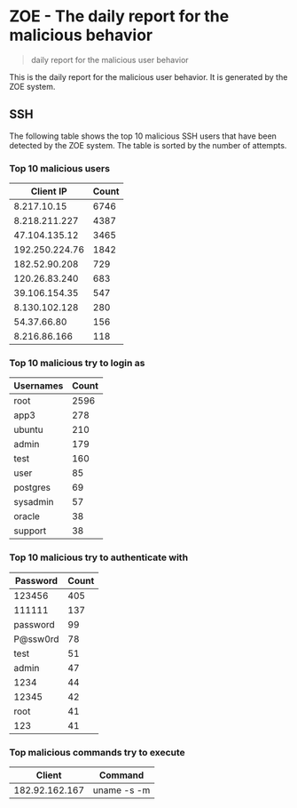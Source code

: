 # ZOE - The daily report for the malicious behavior

> daily report for the malicious user behavior

This is the daily report for the malicious user behavior. It is generated by the ZOE system.

## SSH

The following table shows the top 10 malicious SSH users that have been detected by the ZOE
system. The table is sorted by the number of attempts.

### Top 10 malicious users

| Client IP | Count    |
|-----------|----------|
| 8.217.10.15 | 6746 |
| 8.218.211.227 | 4387 |
| 47.104.135.12 | 3465 |
| 192.250.224.76 | 1842 |
| 182.52.90.208 | 729 |
| 120.26.83.240 | 683 |
| 39.106.154.35 | 547 |
| 8.130.102.128 | 280 |
| 54.37.66.80 | 156 |
| 8.216.86.166 | 118 |

### Top 10 malicious try to login as

| Usernames | Count    |
|-----------|----------|
| root | 2596 |
| app3 | 278 |
| ubuntu | 210 |
| admin | 179 |
| test | 160 |
| user | 85 |
| postgres | 69 |
| sysadmin | 57 |
| oracle | 38 |
| support | 38 |

### Top 10 malicious try to authenticate with

| Password | Count    |
|-----------|----------|
| 123456 | 405 |
| 111111 | 137 |
| password | 99 |
| P@ssw0rd | 78 |
| test | 51 |
| admin | 47 |
| 1234 | 44 |
| 12345 | 42 |
| root | 41 |
| 123 | 41 |

### Top malicious commands try to execute

| Client | Command |
|--------|---------|
| 182.92.162.167 | uname -s -m |
